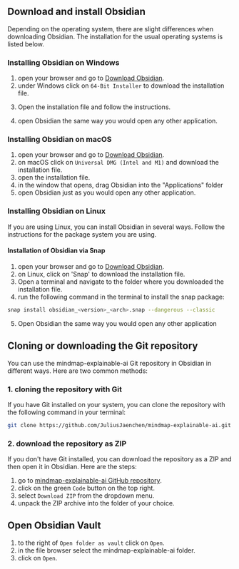 ## Download and install Obsidian

Depending on the operating system, there are slight differences when downloading Obsidian.
The installation for the usual operating systems is listed below.

### Installing Obsidian on Windows
1. open your browser and go to [Download Obsidian](https://obsidian.md/download).
2. under Windows click on `64-Bit Installer` to download the installation file.
3) Open the installation file and follow the instructions.
4. open Obsidian the same way you would open any other application.

### Installing Obsidian on macOS
1. open your browser and go to [Download Obsidian](https://obsidian.md/download).
2. on macOS click on `Universal DMG (Intel and M1)` and download the installation file.
3. open the installation file.
4. in the window that opens, drag Obsidian into the "Applications" folder
5. open Obsidian just as you would open any other application.

### Installing Obsidian on Linux
If you are using Linux, you can install Obsidian in several ways. Follow the instructions for the package system you are using.

#### Installation of Obsidian via Snap
1. open your browser and go to [Download Obsidian](https://obsidian.md/download).
2. on Linux, click on 'Snap' to download the installation file.
3. Open a terminal and navigate to the folder where you downloaded the installation file.
4. run the following command in the terminal to install the snap package:

```bash
snap install obsidian_<version>_<arch>.snap --dangerous --classic
```
5. Open Obsidian the same way you would open any other application

## Cloning or downloading the Git repository

You can use the mindmap-explainable-ai Git repository in Obsidian in different ways. Here are two common methods:

### 1. cloning the repository with Git

If you have Git installed on your system, you can clone the repository with the following command in your terminal:

```bash
git clone https://github.com/JuliusJaenchen/mindmap-explainable-ai.git
```

### 2. download the repository as ZIP
   If you don't have Git installed, you can download the repository as a ZIP and then open it in Obsidian.
   Here are the steps:
1. go to [mindmap-explainable-ai GitHub repository](https://github.com/JuliusJaenchen/mindmap-explainable-ai).
2. click on the green `Code` button on the top right.
3. select `Download ZIP` from the dropdown menu.
4. unpack the ZIP archive into the folder of your choice.

## Open Obsidian Vault

1. to the right of `Open folder as vault` click on `Open`.
2. in the file browser select the mindmap-explainable-ai folder.
3. click on `Open`.